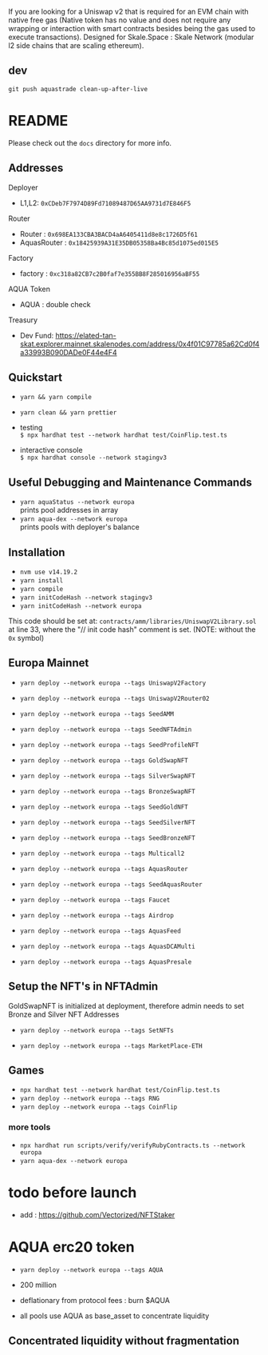 If you are looking for a Uniswap v2 that is required for an EVM chain with native free gas (Native token has no value and does not require any wrapping or interaction with smart contracts besides being the gas used to execute transactions). Designed for Skale.Space : Skale Network (modular l2 side chains that are scaling ethereum).

## dev 
`git push aquastrade clean-up-after-live`

# README

Please check out the `docs` directory for more info.

## Addresses

Deployer

- L1,L2: `0xCDeb7F7974D89Fd71089487D65AA9731d7E846F5`

Router

- Router : `0x698EA133CBA3BACD4aA6405411d8e8c1726D5f61`
- AquasRouter : `0x18425939A31E35DB05358Ba4Bc85d1075ed015E5`

Factory

- factory : `0xc318a82CB7c2B0faf7e355BB8F285016956aBF55`

AQUA Token

- AQUA :  double check

Treasury

- Dev Fund: https://elated-tan-skat.explorer.mainnet.skalenodes.com/address/0x4f01C97785a62Cd0f4a33993B090DADe0F44e4F4

## Quickstart

- `yarn && yarn compile`
- `yarn clean && yarn prettier`

- testing  
  `$ npx hardhat test --network hardhat test/CoinFlip.test.ts`
- interactive console  
  `$ npx hardhat console --network stagingv3`

## Useful Debugging and Maintenance Commands

- `yarn aquaStatus --network europa`  
  prints pool addresses in array
- `yarn aqua-dex --network europa`  
  prints pools with deployer's balance

## Installation

- `nvm use v14.19.2`
- `yarn install`
- `yarn compile`
- `yarn initCodeHash --network stagingv3`
- `yarn initCodeHash --network europa`

This code should be set at: `contracts/amm/libraries/UniswapV2Library.sol` at line 33, where the "// init code hash" comment is set. (NOTE: without the `0x` symbol)

## Europa Mainnet

- `yarn deploy --network europa --tags UniswapV2Factory`
- `yarn deploy --network europa --tags UniswapV2Router02`
- `yarn deploy --network europa --tags SeedAMM`
- `yarn deploy --network europa --tags SeedNFTAdmin`
- `yarn deploy --network europa --tags SeedProfileNFT`
- `yarn deploy --network europa --tags GoldSwapNFT`
- `yarn deploy --network europa --tags SilverSwapNFT`
- `yarn deploy --network europa --tags BronzeSwapNFT`

- `yarn deploy --network europa --tags SeedGoldNFT`
- `yarn deploy --network europa --tags SeedSilverNFT`
- `yarn deploy --network europa --tags SeedBronzeNFT`

- `yarn deploy --network europa --tags Multicall2`

- `yarn deploy --network europa --tags AquasRouter`
- `yarn deploy --network europa --tags SeedAquasRouter`

- `yarn deploy --network europa --tags Faucet`

- `yarn deploy --network europa --tags Airdrop`

- `yarn deploy --network europa --tags AquasFeed` 

- `yarn deploy --network europa --tags AquasDCAMulti `

- `yarn deploy --network europa --tags AquasPresale `

## Setup the NFT's in NFTAdmin

GoldSwapNFT is initialized at deployment, therefore admin needs to set Bronze and Silver NFT Addresses

- `yarn deploy --network europa --tags SetNFTs`

- `yarn deploy --network europa --tags MarketPlace-ETH`

## Games

- `npx hardhat test --network hardhat test/CoinFlip.test.ts`
- `yarn deploy --network europa --tags RNG`
- `yarn deploy --network europa --tags CoinFlip`

### more tools

- `npx hardhat run scripts/verify/verifyRubyContracts.ts --network europa`
- `yarn aqua-dex --network europa`

# todo before launch

- add : https://github.com/Vectorized/NFTStaker

# AQUA erc20 token

- `yarn deploy --network europa --tags AQUA`

- 200 million
- deflationary from protocol fees : burn $AQUA
- all pools use AQUA as base_asset to concentrate liquidity

## Concentrated liquidity without fragmentation
